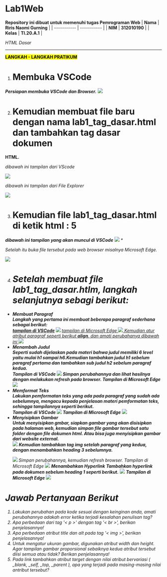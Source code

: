 # Lab1Web

<strong>Repository ini dibuat untuk memenuhi tugas Pemrograman Web</strong>
| <strong>Nama</strong>      | <strong>Riris Naomi Gurning</strong>  |
| ----------- | ----------- |
| <strong>NIM</strong>     | <strong>312010190</strong>       |
| <strong>Kelas</strong>   | <strong>TI.20.A.1</strong>        |

<p><i>HTML Dasar</i></p>

<p><strong><hr><mark>LANGKAH - LANGKAH PRATIKUM</mark></hr></strong></p>

1. # <strong>Membuka VSCode</strong>
<strong><i>Persiapan membuka VSCode dan Browser.</i></strong> 
    ![](Foto/foto1.png)

2. # <strong>Kemudian membuat file baru dengan nama lab1_tag_dasar.html dan tambahkan tag dasar dokumen</strong>
<strong>HTML.</strong>
        <p><i>dibawah ini tampilan dari VScode</i></p>
            ![](Foto/foto2.png)
        <p><i>dibawah ini tampilan dari File Explorer</i></p> 
            ![](Foto/foto3.png)

3. # <strong>Kemudian file lab1_tag_dasar.html di ketik html : 5</strong>
<strong><i>dibawah ini tampilan yang akan muncul di VSCode<i></strong>
           ![](Foto/foto4.png)
       * <p><i>Setelah itu buka file tersebut pada web browser misalnya Microsoft Edge.</i></p>
           ![](Foto/foto5.png)

4. # <strong>Setelah membuat file lab1_tag_dasar.htlm, langkah selanjutnya sebagi berikut:</strong>
* <strong><i>Membuat Paragraf</i></strong>
   <strong><br>Langkah yang pertama ini membuat beberapa paragraf sederhana sebagai berikut:</br>
   <strong><ins>tampilan di VSCode<ins></strong>
      ![](Foto/foto6.png)
   </strong><ins>tampilan di Microsoft Edge<ins></strong>
      ![](Foto/foto7.png)
   </strong><i>Kemudian atur atribut paragraf seperti berikut <b>align</b>, dan amati perubahanya dibawah ini </i>
      ![](Foto/foto8.png)
* <strong><i>Menambah Judul</i></strong>
   <strong><br>Seperti sudah dijelaskan pada materi bahwa judul memiliki 6 level yaitu mulai h1 sampai h6.Kemudian tambahkan judul h1 sebelum paragraf pertama dan tambahkan sub judul h2 sebelum paragraf kedua.</br></strong>
      <strong><i>Tampilan di VSCode</i>
        ![](Foto/foto9.png)
      <strong>Simpan perubahannya dan lihat hasilnya dengan melakukan refresh pada browser.</strong>
      <strong><i>Tampilan di Microsoft Edge</i></br>
        ![](Foto/foto10.png)
* <strong><i>Memformat Teks</i></strong>
    <strong><br>Lakukan pemformatan teks yang ada pada paragraf yang sudah ada sebelumnya, mengacu kepada penjelasan materi pemformatan teks, sehingga tampilannya seperti berikut.</br></strong>
    <strong><i>Tampilan di VSCode</i></strong>
        ![](Foto/foto11.png)
    </strong><i>Tampilan di Microsoft Edge</i></strong>
        ![](Foto/foto12.png)
* <strong><i>Menyisipkan Gambar</i></strong>
    <strong><br>Untuk menyisipkan gmbar, siapkan gambar yang akan disisipkan pada halaman web, kemudian simpan file gambar tersebut satu folder dengan file dokumen html. Atau bisa juga menyisipkan gambar dari website external.</br></strong>
        ![](Foto/foto13.png)
    <strong>Kemudian tambahkan tag img setelah paragraf yang kedua, dengan menambahkan heading 3 sebelumnya.</p>
        ![](Foto/foto14.png)
    </strong><i>Simpan perubahannya, kemudian refresh browser.<i></strong>
    </strong><i>Tampilan di Microsoft Edge</i></strong>
        ![](Foto/foto15.png)
    <strong><i>Menambahkan Hyperlink</i></strong>
    <strong><i>Tambahkan hyperlink pada dokumen sebelum heading 1 seperti berikut.</i></strong>
        ![](Foto/foto16.png)
    <strong><i>Tampilan di Microsoft Edge</i></strong>
        ![](Foto/foto17.png)
# *Jawab Pertanyaan Berikut*
1. Lakukan perubahan pada kode sesuai dengan keinginan anda, amati perubahannya adakah error ketika terjadi  kesalahan penulisan tag?
2. Apa perbedaan dari tag '< p >' dengan tag '< br >', berikan penjelasannya! 
3. Apa perbedaan atribut title dan alt pada tag '< img >', berikan penjelasannya!
4. Untuk mengatur ukuran gambar, digunakan atribut width dan height. Agar tampilan gambar proporsional sebaiknya kedua atribut tersebut diisi semua atau tidak? Berikan penjelasannya!
5. Pada link tambahkan atribut target dengan nilai atribut bervariasi ( _blank, _self, _top, _parent ), apa yang terjadi pada masing-masing nilai antribut tersebut?
    
     



